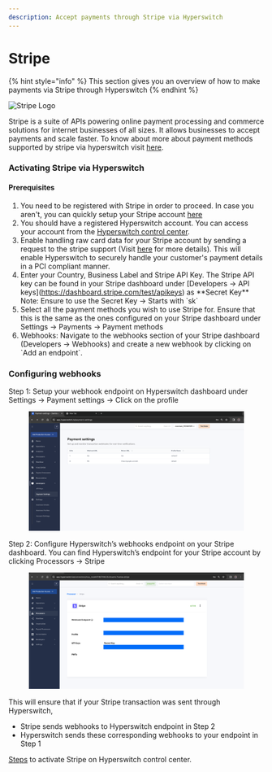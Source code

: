 ```yaml
---
description: Accept payments through Stripe via Hyperswitch
---
```


# Stripe

{% hint style="info" %}
This section gives you an overview of how to make payments via Stripe through Hyperswitch
{% endhint %}

![Stripe Logo](https://hyperswitch.io/icons/homePageIcons/logos/stripeLogo.svg)

Stripe is a suite of APIs powering online payment processing and commerce solutions for internet businesses of all sizes. It allows businesses to accept payments and scale faster. To know about more about payment methods supported by stripe via hyperswitch visit [here](https://hyperswitch.io/pm-list).

### Activating Stripe via Hyperswitch

#### Prerequisites

1. You need to be registered with Stripe in order to proceed. In case you aren't, you can quickly setup your Stripe account [here](https://dashboard.stripe.com/register)
2. You should have a registered Hyperswitch account. You can access your account from the [Hyperswitch control center](https://app.hyperswitch.io/).
3. Enable handling raw card data for your Stripe account by sending a request to the stripe support (Visit [here](https://docs.hyperswitch.io/security-and-compliance/pci-compliance#docs-internal-guid-959e0903-7fff-fc13-1542-001b2640a715-1) for more details).  This will enable Hyperswitch to securely handle your customer's payment details in a PCI compliant manner.
4. Enter your Country, Business Label and Stripe API Key. The Stripe API key can be found in your Stripe dashboard under \[Developers -> API keys]\(https://dashboard.stripe.com/test/apikeys) as \*\*Secret Key\*\*\
   Note: Ensure to use the Secret Key -> Starts with \`sk\`
5. Select all the payment methods you wish to use Stripe for. Ensure that this is the same as the ones configured on your Stripe dashboard under Settings -> Payments -> Payment methods
6. Webhooks: Navigate to the webhooks section of your Stripe dashboard (Developers -> Webhooks) and create a new webhook by clicking on \`Add an endpoint\`.

### Configuring webhooks

Step 1: Setup your webhook endpoint on Hyperswitch dashboard under Settings -> Payment settings -> Click on the profile

<figure><img src="../../../.gitbook/assets/webhook1.png" alt=""><figcaption></figcaption></figure>

Step 2: Configure Hyperswitch’s webhooks endpoint on your Stripe dashboard. You can find Hyperswitch’s endpoint for your Stripe account by clicking Processors -> Stripe

<figure><img src="../../../.gitbook/assets/webhook2.png" alt=""><figcaption></figcaption></figure>

This will ensure that if your Stripe transaction was sent through Hyperswitch,

* Stripe sends webhooks to Hyperswitch endpoint in Step 2
* Hyperswitch sends these corresponding webhooks to your endpoint in Step 1

&#x20;[Steps](https://docs.hyperswitch.io/hyperswitch-cloud/connectors/activate-connector-on-hyperswitch) to activate Stripe on Hyperswitch control center.
